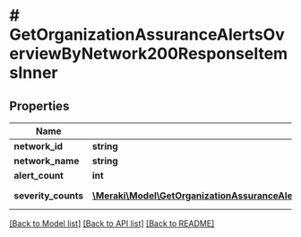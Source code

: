 # # GetOrganizationAssuranceAlertsOverviewByNetwork200ResponseItemsInner

## Properties

Name | Type | Description | Notes
------------ | ------------- | ------------- | -------------
**network_id** | **string** | id |
**network_name** | **string** | Name |
**alert_count** | **int** | Total Alerts |
**severity_counts** | [**\Meraki\Model\GetOrganizationAssuranceAlertsOverviewByNetwork200ResponseItemsInnerSeverityCountsInner[]**](GetOrganizationAssuranceAlertsOverviewByNetwork200ResponseItemsInnerSeverityCountsInner.md) | Alerts By Severity |

[[Back to Model list]](../../README.md#models) [[Back to API list]](../../README.md#endpoints) [[Back to README]](../../README.md)
